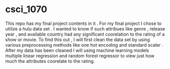 # csci_1070
This repo has my final project contents in it . For my final project I chose to utilize a hulu data set . I wanted to know if such attribues like genre , release year , and available country had any significant coorelation to the rating of a show or movie. To find this out , I will first clean the data set by using various preprocessing methods like one hot encoding and standard scaler . After my data has been cleaned I will using machine learning models multiple linear regression and random forest regressor to view just how much the attributes coorelate to the rating.
